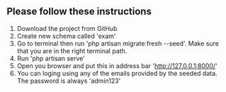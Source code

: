 
## Please follow these instructions

1. Download the project from GitHub
2. Create new schema called 'exam'
3. Go to terminal then run 'php artisan migrate:fresh --seed'. Make sure that you are in the right terminal path. 
4. Run 'php artisan serve'
5. Open you browser and put this in address bar 'http://127.0.0.1:8000/'
6. You can loging using any of the emails provided by the seeded data. The password is always 'admin123'
